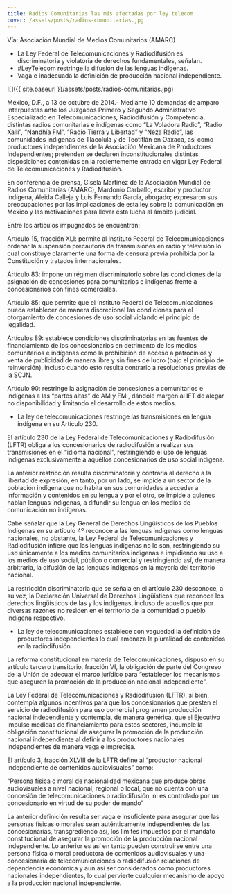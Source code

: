 ```yaml
---
title: Radios Comunitarias las más afectadas por ley telecom
cover: /assets/posts/radios-comunitarias.jpg
---
```

Vía: Asociación Mundial de Medios Comunitarios (AMARC)

- La Ley Federal de Telecomunicaciones y Radiodifusión es discriminatoria y violatoria de derechos fundamentales, señalan.
- #LeyTelecom restringe la difusión de las lenguas indígenas.
- Vaga e inadecuada la definición de producción nacional independiente.

![]({{ site.baseurl }}/assets/posts/radios-comunitarias.jpg)

México, D.F., a 13 de octubre de 2014.- Mediante 10 demandas de amparo interpuestas ante los Juzgados Primero y Segundo Administrativo Especializado en Telecomunicaciones, Radiodifusión y Competencia, distintas radios comunitarias e indígenas como “La Voladora Radio”, “Radio Xalli”, “Nandhía FM”, “Radio Tierra y Libertad” y “Neza Radio”, las comunidades indígenas de Tlacolula y de Teotitlán en Oaxaca, así como productores independientes de la Asociación Mexicana de Productores Independientes; pretenden se declaren inconstitucionales distintas disposiciones contenidas en la recientemente entrada en vigor Ley Federal de Telecomunicaciones y Radiodifusión.

En conferencia de prensa, Gisela Martínez de la Asociación Mundial de Radios Comunitarias (AMARC), Mardonio Carballo, escritor y productor indígena, Aleida Calleja y Luis Fernando García, abogado; expresaron sus preocupaciones por las implicaciones de esta ley sobre la comunicación en México y las motivaciones para llevar esta lucha al ámbito judicial.

Entre los artículos impugnados se encuentran:

Artículo 15, fracción XLI: permite al Instituto Federal de Telecomunicaciones ordenar la suspensión precautoria de transmisiones en radio y televisión lo cual constituye claramente una forma de censura previa prohibida por la Constitución y tratados internacionales.

Artículo 83: impone un régimen discriminatorio sobre las condiciones de la asignación de concesiones para comunitarios e indígenas frente a concesionarios con fines comerciales.

Artículo 85: que permite que el Instituto Federal de Telecomunicaciones pueda establecer de manera discrecional las condiciones para el otorgamiento de concesiones de uso social violando el principio de legalidad.

Artículos 89: establece condiciones discriminatorias en las fuentes de financiamiento de los concesionarios en detrimento de los medios comunitarios e indígenas como la prohibición de acceso a patrocinios y venta de publicidad de manera libre y sin fines de lucro (bajo el principio de reinversión), incluso cuando esto resulta contrario a resoluciones previas de la SCJN.

Artículo 90: restringe la asignación de concesiones a comunitarios e indígenas a las “partes altas” de AM y FM , dándole margen al IFT de alegar no disponibilidad y limitando el desarrollo de estos medios.

- La ley de telecomunicaciones restringe las transmisiones en lengua indígena en su Artículo 230.

El artículo 230 de la Ley Federal de Telecomunicaciones y Radiodifusión (LFTR) obliga a los concesionarios de radiodifusión a realizar sus transmisiones en el “idioma nacional”, restringiendo el uso de lenguas indígenas exclusivamente a aquéllos concesionarios de uso social indígena.

La anterior restricción resulta discriminatoria y contraria al derecho a la libertad de expresión, en tanto, por un lado, se impide a un sector de la población indígena que no habita en sus comunidades a acceder a información y contenidos en su lengua y por el otro, se impide a quienes hablan lenguas indígenas, a difundir su lengua en los medios de comunicación no indígenas.

Cabe señalar que la Ley General de Derechos Lingüísticos de los Pueblos Indígenas en su artículo 4º reconoce a las lenguas indígenas como lenguas nacionales, no obstante, la Ley Federal de Telecomunicaciones y Radiodifusión infiere que las lenguas indígenas no lo son, restringiendo su uso únicamente a los medios comunitarios indígenas e impidiendo su uso a los medios de uso social, público o comercial y restringiendo así, de manera arbitraria, la difusión de las lenguas indígenas en la mayoría del territorio nacional.

La restricción discriminatoria que se señala en el artículo 230 desconoce, a su vez, la Declaración Universal de Derechos Lingüísticos que reconoce los derechos lingüísticos de las y los indígenas, incluso de aquellos que por diversas razones no residen en el territorio de la comunidad o pueblo indígena respectivo.

- La ley de telecomunicaciones establece con vaguedad la definición de productores independientes lo cual amenaza la pluralidad de contenidos en la radiodifusión.

La reforma constitucional en materia de Telecomunicaciones, dispuso en su artículo tercero transitorio, fracción VI, la obligación de parte del Congreso de la Unión de adecuar el marco jurídico para “establecer los mecanismos que aseguren la promoción de la producción nacional independiente”.

La Ley Federal de Telecomunicaciones y Radiodifusión (LFTR), si bien, contempla algunos incentivos para que los concesionarios que presten el servicio de radiodifusión para uso comercial programen producción nacional independiente y contempla, de manera genérica, que el Ejecutivo impulse medidas de financiamiento para estos sectores, incumple la obligación constitucional de asegurar la promoción de la producción nacional independiente al definir a los productores nacionales independientes de manera vaga e imprecisa.

El artículo 3, fracción XLVIII de la LFTR define al “productor nacional independiente de contenidos audiovisuales” como:

“Persona física o moral de nacionalidad mexicana que produce obras audiovisuales a nivel nacional, regional o local, que no cuenta con una concesión de telecomunicaciones o radiodifusión, ni es controlado por un concesionario en virtud de su poder de mando”

La anterior definición resulta ser vaga e insuficiente para asegurar que las personas físicas o morales sean auténticamente independientes de las concesionarias, transgrediendo así, los límites impuestos por el mandato constitucional de asegurar la promoción de la producción nacional independiente. Lo anterior es así en tanto pueden construirse entre una persona física o moral productora de contenidos audiovisuales y una concesionaria de telecomunicaciones o radiodifusión relaciones de dependencia económica y aun así ser considerados como productores nacionales independientes, lo cual pervierte cualquier mecanismo de apoyo a la producción nacional independiente.